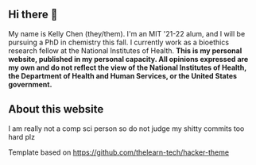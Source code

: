 ## Hi there 👋
My name is Kelly Chen (they/them). I'm an MIT '21-22 alum, and I will be pursuing a PhD in chemistry this fall. I currently work as a bioethics research fellow at the National Institutes of Health. **This is my personal website, published in my personal capacity. All opinions expressed are my own and do not reflect the view of the National Institutes of Health, the Department of Health and Human Services, or the United States government.**

## About this website
I am really not a comp sci person so do not judge my shitty commits too hard plz

Template based on https://github.com/thelearn-tech/hacker-theme
